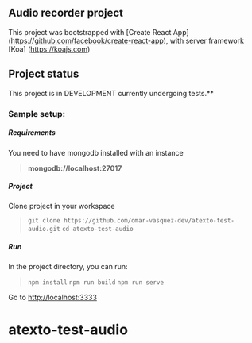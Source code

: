 
## Audio recorder project

This project was bootstrapped with [Create React App] (https://github.com/facebook/create-react-app), with server framework [Koa] (https://koajs.com)

## Project status
This project is in DEVELOPMENT currently undergoing tests.**

### Sample setup:

##### Requirements

You need to have mongodb installed with an instance 
> **mongodb://localhost:27017**

##### Project

Clone project in your workspace
>`git clone https://github.com/omar-vasquez-dev/atexto-test-audio.git`
>`cd atexto-test-audio`

##### Run

 In the project directory, you can run:
>`npm install`
>`npm run build`
>`npm run serve`

Go to [http://localhost:3333](http://localhost:3333)

# atexto-test-audio
